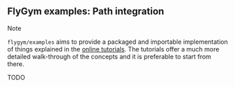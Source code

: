 ## FlyGym examples: Path integration

> [!NOTE]
> `flygym/examples` aims to provide a packaged and importable implementation of things explained in the [online tutorials](https://neuromechfly.org/tutorials/index.html). The tutorials offer a much more detailed walk-through of the concepts and it is preferable to start from there.

TODO